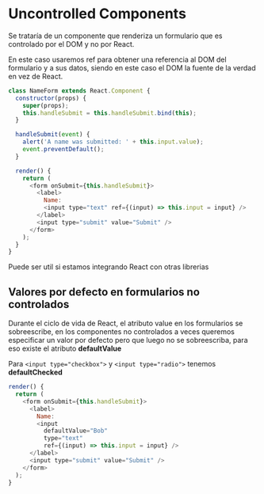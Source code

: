 # Uncontrolled Components

Se trataría de un componente que renderiza un formulario que es controlado por el DOM y no por React.

En este caso usaremos ref para obtener una referencia al DOM del formulario y a sus datos, siendo en este caso el DOM la fuente de la verdad en vez de React.

```javascript
class NameForm extends React.Component {
  constructor(props) {
    super(props);
    this.handleSubmit = this.handleSubmit.bind(this);
  }

  handleSubmit(event) {
    alert('A name was submitted: ' + this.input.value);
    event.preventDefault();
  }

  render() {
    return (
      <form onSubmit={this.handleSubmit}>
        <label>
          Name:
          <input type="text" ref={(input) => this.input = input} />
        </label>
        <input type="submit" value="Submit" />
      </form>
    );
  }
}
```

Puede ser util si estamos integrando React con otras librerias

## Valores por defecto en formularios no controlados

Durante el ciclo de vida de React, el atributo value en los formularios se sobreescribe, en los componentes no controlados a veces queremos especificar un valor por defecto pero que luego no se sobreescriba, para eso existe el atributo **defaultValue**

Para `<input type="checkbox">` y `<input type="radio">` tenemos **defaultChecked**

```javascript
render() {
  return (
    <form onSubmit={this.handleSubmit}>
      <label>
        Name:
        <input
          defaultValue="Bob"
          type="text"
          ref={(input) => this.input = input} />
      </label>
      <input type="submit" value="Submit" />
    </form>
  );
}
```
